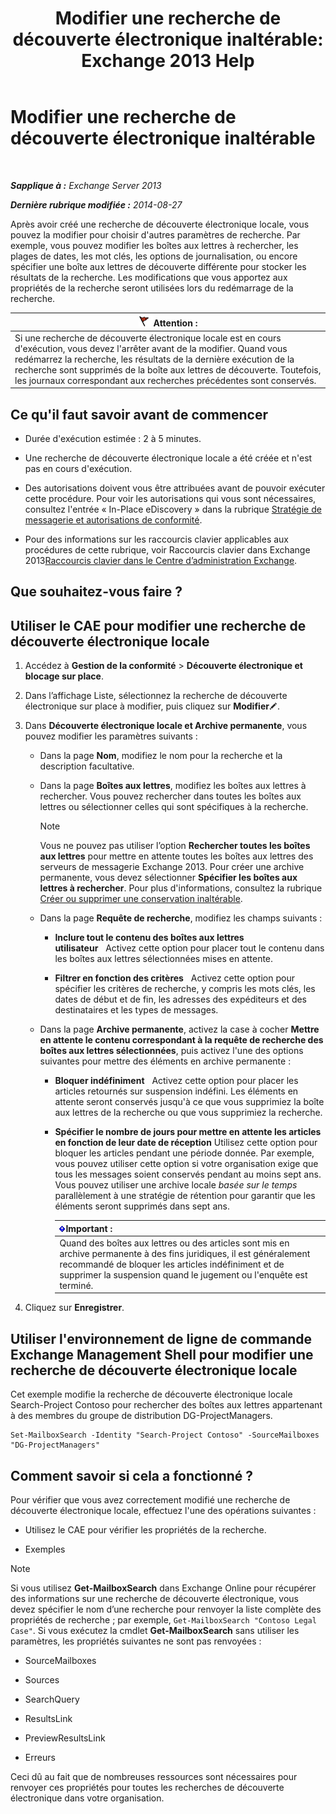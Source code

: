 ﻿---
title: 'Modifier une recherche de découverte électronique inaltérable: Exchange 2013 Help'
TOCTitle: Modifier une recherche de découverte électronique inaltérable
ms:assetid: 3162743c-cc12-4997-91e0-bcbfea8bcb17
ms:mtpsurl: https://technet.microsoft.com/fr-fr/library/Dd335182(v=EXCHG.150)
ms:contentKeyID: 50477840
ms.date: 05/23/2018
mtps_version: v=EXCHG.150
ms.translationtype: MT
---

# Modifier une recherche de découverte électronique inaltérable

 

_**Sapplique à :** Exchange Server 2013_

_**Dernière rubrique modifiée :** 2014-08-27_

Après avoir créé une recherche de découverte électronique locale, vous pouvez la modifier pour choisir d'autres paramètres de recherche. Par exemple, vous pouvez modifier les boîtes aux lettres à rechercher, les plages de dates, les mot clés, les options de journalisation, ou encore spécifier une boîte aux lettres de découverte différente pour stocker les résultats de la recherche. Les modifications que vous apportez aux propriétés de la recherche seront utilisées lors du redémarrage de la recherche.

<table>
<thead>
<tr class="header">
<th><img src="images/JJ673034.Caution(EXCHG.150).gif" title="Attention" alt="Attention" />Attention :</th>
</tr>
</thead>
<tbody>
<tr class="odd">
<td>Si une recherche de découverte électronique locale est en cours d'exécution, vous devez l'arrêter avant de la modifier. Quand vous redémarrez la recherche, les résultats de la dernière exécution de la recherche sont supprimés de la boîte aux lettres de découverte. Toutefois, les journaux correspondant aux recherches précédentes sont conservés.</td>
</tr>
</tbody>
</table>


## Ce qu'il faut savoir avant de commencer

  - Durée d'exécution estimée : 2 à 5 minutes.

  - Une recherche de découverte électronique locale a été créée et n'est pas en cours d'exécution.

  - Des autorisations doivent vous être attribuées avant de pouvoir exécuter cette procédure. Pour voir les autorisations qui vous sont nécessaires, consultez l'entrée « In-Place eDiscovery » dans la rubrique [Stratégie de messagerie et autorisations de conformité](messaging-policy-and-compliance-permissions-exchange-2013-help.md).

  - Pour des informations sur les raccourcis clavier applicables aux procédures de cette rubrique, voir Raccourcis clavier dans Exchange 2013[Raccourcis clavier dans le Centre d’administration Exchange](keyboard-shortcuts-in-the-exchange-admin-center-exchange-online-protection-help.md).

## Que souhaitez-vous faire ?

## Utiliser le CAE pour modifier une recherche de découverte électronique locale

1.  Accédez à **Gestion de la conformité** \> **Découverte électronique et blocage sur place**.

2.  Dans l’affichage Liste, sélectionnez la recherche de découverte électronique sur place à modifier, puis cliquez sur **Modifier**![Icône Modifier](images/Bb124582.6f53ccb2-1f13-4c02-bea0-30690e6ea71d(EXCHG.150).gif "Icône Modifier").

3.  Dans **Découverte électronique locale et Archive permanente**, vous pouvez modifier les paramètres suivants :
    
      - Dans la page **Nom**, modifiez le nom pour la recherche et la description facultative.
    
      - Dans la page **Boîtes aux lettres**, modifiez les boîtes aux lettres à rechercher. Vous pouvez rechercher dans toutes les boîtes aux lettres ou sélectionner celles qui sont spécifiques à la recherche.
        
        > [!NOTE]
        > Vous ne pouvez pas utiliser l’option <strong>Rechercher toutes les boîtes aux lettres</strong> pour mettre en attente toutes les boîtes aux lettres des serveurs de messagerie Exchange 2013. Pour créer une archive permanente, vous devez sélectionner <strong>Spécifier les boîtes aux lettres à rechercher</strong>. Pour plus d'informations, consultez la rubrique <a href="create-or-remove-an-in-place-hold-exchange-2013-help.md">Créer ou supprimer une conservation inaltérable</a>.
    
      - Dans la page **Requête de recherche**, modifiez les champs suivants :
        
          - **Inclure tout le contenu des boîtes aux lettres utilisateur**   Activez cette option pour placer tout le contenu dans les boîtes aux lettres sélectionnées mises en attente.
        
          - **Filtrer en fonction des critères**   Activez cette option pour spécifier les critères de recherche, y compris les mots clés, les dates de début et de fin, les adresses des expéditeurs et des destinataires et les types de messages.
    
      - Dans la page **Archive permanente**, activez la case à cocher **Mettre en attente le contenu correspondant à la requête de recherche des boîtes aux lettres sélectionnées**, puis activez l'une des options suivantes pour mettre des éléments en archive permanente :
        
          - **Bloquer indéfiniment**   Activez cette option pour placer les articles retournés sur suspension indéfini. Les éléments en attente seront conservés jusqu'à ce que vous supprimiez la boîte aux lettres de la recherche ou que vous supprimiez la recherche.
        
          - **Spécifier le nombre de jours pour mettre en attente les articles en fonction de leur date de réception** Utilisez cette option pour bloquer les articles pendant une période donnée. Par exemple, vous pouvez utiliser cette option si votre organisation exige que tous les messages soient conservés pendant au moins sept ans. Vous pouvez utiliser une archive locale *basée sur le temps* parallèlement à une stratégie de rétention pour garantir que les éléments seront supprimés dans sept ans.
            
            <table>
            <thead>
            <tr class="header">
            <th><img src="images/JJ159813.important(EXCHG.150).gif" title="Important" alt="Important" />Important :</th>
            </tr>
            </thead>
            <tbody>
            <tr class="odd">
            <td>Quand des boîtes aux lettres ou des articles sont mis en archive permanente à des fins juridiques, il est généralement recommandé de bloquer les articles indéfiniment et de supprimer la suspension quand le jugement ou l'enquête est terminé.</td>
            </tr>
            </tbody>
            </table>


4.  Cliquez sur **Enregistrer**.

## Utiliser l'environnement de ligne de commande Exchange Management Shell pour modifier une recherche de découverte électronique locale

Cet exemple modifie la recherche de découverte électronique locale Search-Project Contoso pour rechercher des boîtes aux lettres appartenant à des membres du groupe de distribution DG-ProjectManagers.

    Set-MailboxSearch -Identity "Search-Project Contoso" -SourceMailboxes "DG-ProjectManagers"

## Comment savoir si cela a fonctionné ?

Pour vérifier que vous avez correctement modifié une recherche de découverte électronique locale, effectuez l'une des opérations suivantes :

  - Utilisez le CAE pour vérifier les propriétés de la recherche.

  - Exemples

> [!NOTE]
> Si vous utilisez <strong>Get-MailboxSearch</strong> dans Exchange Online pour récupérer des informations sur une recherche de découverte électronique, vous devez spécifier le nom d’une recherche pour renvoyer la liste complète des propriétés de recherche ; par exemple, <code>Get-MailboxSearch &quot;Contoso Legal Case&quot;</code>. Si vous exécutez la cmdlet <strong>Get-MailboxSearch</strong> sans utiliser les paramètres, les propriétés suivantes ne sont pas renvoyées :
> <ul>
> <li><p>SourceMailboxes</p></li>
> <li><p>Sources</p></li>
> <li><p>SearchQuery</p></li>
> <li><p>ResultsLink</p></li>
> <li><p>PreviewResultsLink</p></li>
> <li><p>Erreurs</p></li></ul>
> Ceci dû au fait que de nombreuses ressources sont nécessaires pour renvoyer ces propriétés pour toutes les recherches de découverte électronique dans votre organisation.
